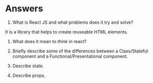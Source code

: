 # Answers

1.  What is React JS and what problems does it try and solve?

It is a library that helps to create reuseable HTML elements.

1.  What does it mean to _think_ in react?

1.  Briefly describe some of the differences between a Class/Stateful component and a Functional/Presentational component.

1.  Describe state.

1.  Describe props.
